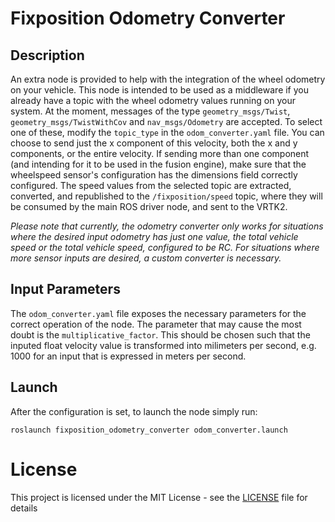 
# Fixposition Odometry Converter

## Description

An extra node is provided to help with the integration of the wheel odometry on your vehicle. This node is intended to be used as a middleware if you already have a topic with the wheel odometry values running on your system. At the moment, messages of the type `geometry_msgs/Twist`, `geometry_msgs/TwistWithCov` and `nav_msgs/Odometry` are accepted. To select one of these, modify the `topic_type` in the `odom_converter.yaml` file. You can choose to send just the x component of this velocity, both the x and y components, or the entire velocity. If sending more than one component (and intending for it to be used in the fusion engine), make sure that the wheelspeed sensor's configuration has the dimensions field correctly configured.
The speed values from the selected topic are extracted, converted, and republished to  the `/fixposition/speed` topic, where they will be consumed by the main ROS driver node, and sent to the VRTK2.

_Please note that currently, the odometry converter only works for situations where the desired input odometry has just one value, the total vehicle speed or the total vehicle speed, configured to be RC. For situations where more sensor inputs are desired, a custom converter is necessary._

## Input Parameters

The `odom_converter.yaml` file exposes the necessary parameters for the correct operation of the node. The parameter that may cause the most doubt is the `multiplicative_factor`. This should be chosen such that the inputed float velocity value is transformed into milimeters per second, e.g. 1000 for an input that is expressed in meters per second.

## Launch

After the configuration is set, to launch the node simply run:

   `roslaunch fixposition_odometry_converter odom_converter.launch`

# License

This project is licensed under the MIT License - see the [LICENSE](LICENSE) file for details
